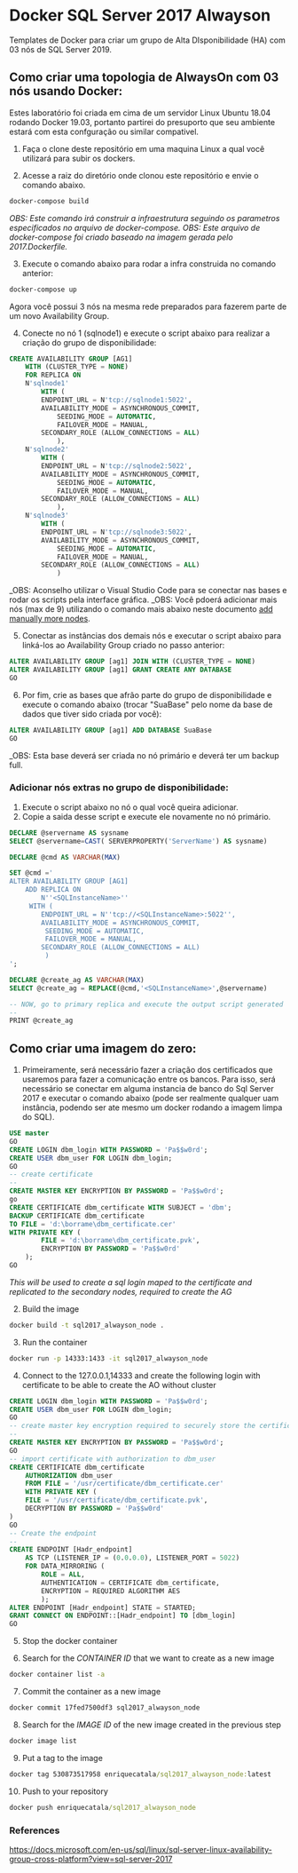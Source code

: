 # Docker SQL Server 2017 Alwayson

Templates de Docker para criar um grupo de Alta DIsponibilidade (HA) com 03 nós de SQL Server 2019.


## Como criar uma topologia de AlwaysOn com 03 nós usando Docker:

Estes laboratório foi criada em cima de um servidor Linux Ubuntu 18.04 rodando Docker 19.03, portanto partirei do presuporto que seu ambiente estará com esta confguração ou similar compativel. 

1. Faça o clone deste repositório em uma maquina Linux a qual você utilizará para subir os dockers.

2. Acesse a raiz do diretório onde clonou este repositório e envie o comando abaixo.


```cmd
docker-compose build
```
_OBS: Este comando irá construir a infraestrutura seguindo os parametros especificados no arquivo de docker-compose._
_OBS: Este arquivo de docker-compose foi criado baseado na imagem gerada pelo 2017.Dockerfile._

3. Execute o comando abaixo para rodar a infra construida no comando anterior:

```cmd
docker-compose up
```
Agora você possui 3 nós na mesma rede preparados para fazerem parte de um novo Availability Group. 

4. Conecte no nó 1 (sqlnode1) e execute o script abaixo para realizar a criação do grupo de disponibilidade:

```sql
CREATE AVAILABILITY GROUP [AG1]
    WITH (CLUSTER_TYPE = NONE)
    FOR REPLICA ON
    N'sqlnode1'
        WITH (
        ENDPOINT_URL = N'tcp://sqlnode1:5022',
        AVAILABILITY_MODE = ASYNCHRONOUS_COMMIT,
            SEEDING_MODE = AUTOMATIC,
            FAILOVER_MODE = MANUAL,
        SECONDARY_ROLE (ALLOW_CONNECTIONS = ALL)
            ),
    N'sqlnode2'
        WITH (
        ENDPOINT_URL = N'tcp://sqlnode2:5022',
        AVAILABILITY_MODE = ASYNCHRONOUS_COMMIT,
            SEEDING_MODE = AUTOMATIC,
            FAILOVER_MODE = MANUAL,
        SECONDARY_ROLE (ALLOW_CONNECTIONS = ALL)
            ),
    N'sqlnode3'
        WITH (
        ENDPOINT_URL = N'tcp://sqlnode3:5022',
        AVAILABILITY_MODE = ASYNCHRONOUS_COMMIT,
            SEEDING_MODE = AUTOMATIC,
            FAILOVER_MODE = MANUAL,
        SECONDARY_ROLE (ALLOW_CONNECTIONS = ALL)
            )
```

_OBS: Aconselho utilizar o Visual Studio Code para se conectar nas bases e rodar os scripts pela interface gráfica.
_OBS: Você pdoerá adicionar mais nós (max de 9) utilizando o comando mais abaixo neste documento [add manually more nodes](###Add_extra_nodes_to_the_availability_group).

5. Conectar as instâncias dos demais nós e executar o script abaixo para linká-los ao Availability Group criado no passo anterior: 

```sql
ALTER AVAILABILITY GROUP [ag1] JOIN WITH (CLUSTER_TYPE = NONE)
ALTER AVAILABILITY GROUP [ag1] GRANT CREATE ANY DATABASE
GO
```

6. Por fim, crie as bases que afrão parte do grupo de disponibilidade e execute o comando abaixo (trocar "SuaBase" pelo nome da base de dados que tiver sido criada por você):

```sql
ALTER AVAILABILITY GROUP [ag1] ADD DATABASE SuaBase
GO
```

_OBS: Esta base deverá ser criada no nó primário e deverá ter um backup full. 



### Adicionar nós extras no grupo de disponibilidade:

1. Execute o script abaixo no nó o qual você queira adicionar.
2. Copie a saida desse script e execute ele novamente no nó primário.

```sql
DECLARE @servername AS sysname
SELECT @servername=CAST( SERVERPROPERTY('ServerName') AS sysname)

DECLARE @cmd AS VARCHAR(MAX)

SET @cmd ='
ALTER AVAILABILITY GROUP [AG1]    
    ADD REPLICA ON
        N''<SQLInstanceName>''
     WITH (
        ENDPOINT_URL = N''tcp://<SQLInstanceName>:5022'',
        AVAILABILITY_MODE = ASYNCHRONOUS_COMMIT,
         SEEDING_MODE = AUTOMATIC,
         FAILOVER_MODE = MANUAL,
        SECONDARY_ROLE (ALLOW_CONNECTIONS = ALL)
         )
';

DECLARE @create_ag AS VARCHAR(MAX)
SELECT @create_ag = REPLACE(@cmd,'<SQLInstanceName>',@servername)

-- NOW, go to primary replica and execute the output script generated
--
PRINT @create_ag
```


## Como criar uma imagem do zero:

1. Primeiramente, será necessário fazer a criação dos certificados que usaremos para fazer a comunicação entre os bancos. Para isso, será necessário se conectar em alguma instancia de banco do Sql Server 2017 e executar o comando abaixo (pode ser realmente qualquer uam instância, podendo ser ate mesmo um docker rodando a imagem limpa do SQL). 

```sql
USE master
GO
CREATE LOGIN dbm_login WITH PASSWORD = 'Pa$$w0rd';
CREATE USER dbm_user FOR LOGIN dbm_login;
GO
-- create certificate
--
CREATE MASTER KEY ENCRYPTION BY PASSWORD = 'Pa$$w0rd';
go
CREATE CERTIFICATE dbm_certificate WITH SUBJECT = 'dbm';
BACKUP CERTIFICATE dbm_certificate
TO FILE = 'd:\borrame\dbm_certificate.cer'
WITH PRIVATE KEY (
        FILE = 'd:\borrame\dbm_certificate.pvk',
        ENCRYPTION BY PASSWORD = 'Pa$$w0rd'
    );
GO
```

_This will be used to create a sql login maped to the certificate and replicated to the secondary nodes, required to create the AG_

2. Build the image

```cmd
docker build -t sql2017_alwayson_node .
```

3. Run the container

```cmd
docker run -p 14333:1433 -it sql2017_alwayson_node
```

4. Connect to the 127.0.0.1,14333 and create the following login with certificate to be able to create the AO without cluster

```sql
CREATE LOGIN dbm_login WITH PASSWORD = 'Pa$$w0rd';
CREATE USER dbm_user FOR LOGIN dbm_login;
GO
-- create master key encryption required to securely store the certificate
--
CREATE MASTER KEY ENCRYPTION BY PASSWORD = 'Pa$$w0rd';
GO
-- import certificate with authorization to dbm_user
CREATE CERTIFICATE dbm_certificate   
    AUTHORIZATION dbm_user
    FROM FILE = '/usr/certificate/dbm_certificate.cer'
    WITH PRIVATE KEY (
    FILE = '/usr/certificate/dbm_certificate.pvk',
    DECRYPTION BY PASSWORD = 'Pa$$w0rd'
)
GO
-- Create the endpoint
--
CREATE ENDPOINT [Hadr_endpoint]
    AS TCP (LISTENER_IP = (0.0.0.0), LISTENER_PORT = 5022)
    FOR DATA_MIRRORING (
        ROLE = ALL,
        AUTHENTICATION = CERTIFICATE dbm_certificate,
        ENCRYPTION = REQUIRED ALGORITHM AES
        );
ALTER ENDPOINT [Hadr_endpoint] STATE = STARTED;
GRANT CONNECT ON ENDPOINT::[Hadr_endpoint] TO [dbm_login]
GO
```

5. Stop the docker container

6. Search for the _CONTAINER ID_ that we want to create as a new image

```cmd
docker container list -a
```

7. Commit the container as a new image

```cmd
docker commit 17fed7500df3 sql2017_alwayson_node 
```

8. Search for the _IMAGE ID_ of the new image created in the previous step

```cmd
docker image list
```

9. Put a tag to the image

```cmd
docker tag 530873517958 enriquecatala/sql2017_alwayson_node:latest
```

10. Push to your repository

```cmd
docker push enriquecatala/sql2017_alwayson_node
```


### References

https://docs.microsoft.com/en-us/sql/linux/sql-server-linux-availability-group-cross-platform?view=sql-server-2017
